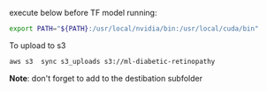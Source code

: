 execute below before TF model running:
``` bash
export PATH="${PATH}:/usr/local/nvidia/bin:/usr/local/cuda/bin"
```

To upload to s3
``` bash
aws s3  sync s3_uploads s3://ml-diabetic-retinopathy  
``` 
**Note**: don't forget to add to the destibation subfolder